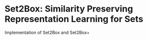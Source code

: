 # Set2Box: Similarity Preserving Representation Learning for Sets


Implementation of Set2Box and Set2Box+

